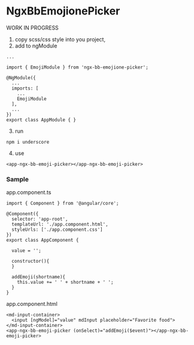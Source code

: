 # NgxBbEmojionePicker

WORK IN PROGRESS

1.  copy scss/css style into you project,
2.  add to ngModule
```$javascript
...

import { EmojiModule } from 'ngx-bb-emojione-picker';

@NgModule({
  ...
  imports: [
    ...
    EmojiModule
  ],
  ...
})
export class AppModule { }
```
3.  run 
```
npm i underscore
```
4.  use 
```$html
<app-ngx-bb-emoji-picker></app-ngx-bb-emoji-picker>
```

### Sample

app.component.ts
```$typescript
import { Component } from '@angular/core';

@Component({
  selector: 'app-root',
  templateUrl: './app.component.html',
  styleUrls: ['./app.component.css']
})
export class AppComponent {

  value = '';

  constructor(){
  }

  addEmoji(shortname){
    this.value += ' ' + shortname + ' ';
  }
}
```
app.component.html
```$html
<md-input-container>
  <input [ngModel]="value" mdInput placeholder="Favorite food">
</md-input-container>
<app-ngx-bb-emoji-picker (onSelect)="addEmoji($event)"></app-ngx-bb-emoji-picker>
```